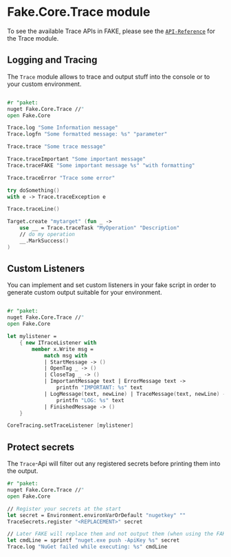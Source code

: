 # Fake.Core.Trace module

To see the available Trace APIs in FAKE, please see the [`API-Reference`]({{root}}reference/fake-core-trace.html) for the Trace module.

## Logging and Tracing

The `Trace` module allows to trace and output stuff into the console or to your custom environment.

```fsharp

#r "paket:
nuget Fake.Core.Trace //"
open Fake.Core

Trace.log "Some Information message"
Trace.logfn "Some formatted message: %s" "parameter"

Trace.trace "Some trace message"

Trace.traceImportant "Some important message"
Trace.traceFAKE "Some important message %s" "with formatting"

Trace.traceError "Trace some error"

try doSomething()
with e -> Trace.traceException e

Trace.traceLine()

Target.create "mytarget" (fun _ ->
    use __ = Trace.traceTask "MyOperation" "Description"
    // do my operation
    __.MarkSuccess()
)

```

## Custom Listeners

You can implement and set custom listeners in your fake script in order to generate custom output suitable for your environment.

```fsharp

#r "paket:
nuget Fake.Core.Trace //"
open Fake.Core

let mylistener =
    { new ITraceListener with
        member x.Write msg =
            match msg with
            | StartMessage -> ()
            | OpenTag _ -> ()
            | CloseTag _ -> ()
            | ImportantMessage text | ErrorMessage text ->
                printfn "IMPORTANT: %s" text
            | LogMessage(text, newLine) | TraceMessage(text, newLine) ->
                printfn "LOG: %s" text
            | FinishedMessage -> ()
    }

CoreTracing.setTraceListener [mylistener]

```

## Protect secrets

The `Trace`-Api will filter out any registered secrets before printing them into the output.

```fsharp
#r "paket:
nuget Fake.Core.Trace //"
open Fake.Core

// Register your secrets at the start
let secret = Environment.environVarOrDefault "nugetkey" ""
TraceSecrets.register "<REPLACEMENT>" secret

// Later FAKE will replace them and not output them (when using the FAKE-Tracing capabilites)
let cmdLine = sprintf "nuget.exe push -ApiKey %s" secret
Trace.log "NuGet failed while executing: %s" cmdLine
```

